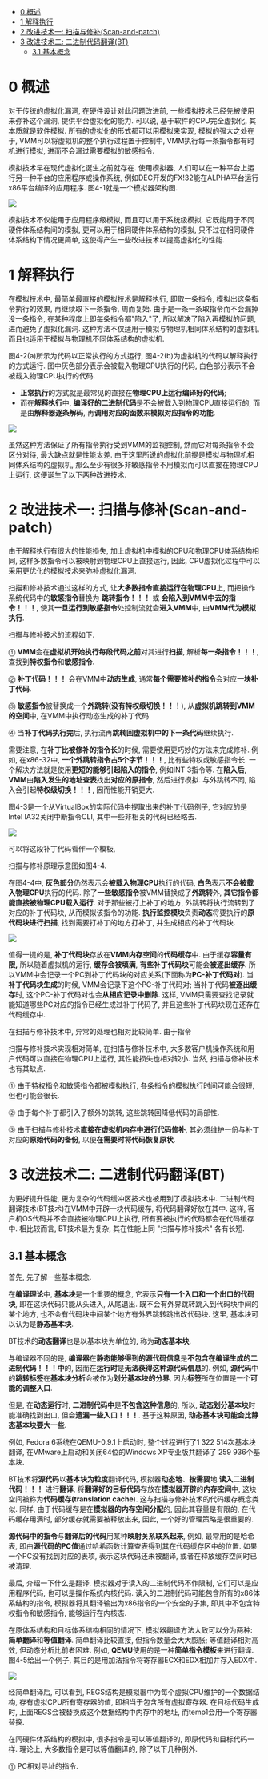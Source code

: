 
<!-- @import "[TOC]" {cmd="toc" depthFrom=1 depthTo=6 orderedList=false} -->

<!-- code_chunk_output -->

* [0 概述](#0-概述)
* [1 解释执行](#1-解释执行)
* [2 改进技术一: 扫描与修补(Scan\-and\-patch)](#2-改进技术一-扫描与修补scan-and-patch)
* [3 改进技术二: 二进制代码翻译(BT)](#3-改进技术二-二进制代码翻译bt)
	* [3.1 基本概念](#31-基本概念)

<!-- /code_chunk_output -->

# 0 概述

对于传统的虚拟化漏洞, 在硬件设计对此问题改进前, 一些模拟技术已经先被使用来弥补这个漏洞, 提供平台虚拟化的能力. 可以说, 基于软件的CPU完全虚拟化, 其本质就是软件模拟. 所有的虚拟化的形式都可以用模拟来实现, 模拟的强大之处在于, VMM可以将虚拟机的整个执行过程置于控制中, VMM执行每一条指令都有时机进行模拟, 进而不会漏过需要模拟的敏感指令.

模拟技术早在现代虚拟化诞生之前就存在. 使用模拟器, 人们可以在一种平台上运行另一种平台的应用程序或操作系统, 例如DEC开发的FX!32能在ALPHA平台运行x86平台编译的应用程序. 图4\-1就是一个模拟器架构图.

![](./images/2019-05-05-15-39-13.png)

模拟技术不仅能用于应用程序级模拟, 而且可以用于系统级模拟. 它既能用于不同硬件体系结构间的模拟, 更可以用于相同硬件体系结构的模拟, 只不过在相同硬件体系结构下情况更简单, 这使得产生一些改进技术以提高虚拟化的性能.

# 1 解释执行

在模拟技术中, 最简单最直接的模拟技术是解释执行, 即取一条指令, 模拟出这条指令执行的效果, 再继续取下一条指令, 周而复始. 由于是一条一条取指令而不会漏掉没一条指令, 在某种程度上即每条指令都"陷入"了, 所以解决了陷入再模拟的问题, 进而避免了虚拟化漏洞. 这种方法不仅适用于模拟与物理机相同体系结构的虚拟机, 而且也适用于模拟与物理机不同体系结构的虚拟机.

图4\-2(a)所示为代码以正常执行的方式运行, 图4\-2(b)为虚拟机的代码以解释执行的方式运行. 图中灰色部分表示会被载入物理CPU执行的代码, 白色部分表示不会被载入物理CPU执行的代码. 

- **正常执行**的方式就是最常见的直接在**物理CPU上运行编译好的代码**; 
- 而在**解释执行**中, **编译好的二进制代码**是不会被载入到物理CPU直接运行的, 而是由**解释器逐条解码**, 再**调用对应的函数**来**模拟对应指令的功能**.

![](./images/2019-05-05-16-18-00.png)

虽然这种方法保证了所有指令执行受到VMM的监视控制, 然而它对每条指令不会区分对待, 最大缺点就是性能太差. 由于这里所说的虚拟化前提是模拟与物理机相同体系结构的虚拟机, 那么至少有很多非敏感指令不用模拟而可以直接在物理CPU上运行, 这便诞生了以下两种改进技术.

# 2 改进技术一: 扫描与修补(Scan\-and\-patch)

由于解释执行有很大的性能损失, 加上虚拟机中模拟的CPU和物理CPU体系结构相同, 这样多数指令可以被映射到物理CPU上直接运行, 因此, CPU虚拟化过程中可以采用更优化的模拟技术来弥补虚拟化漏洞.

扫描和修补技术通过这样的方式, 让**大多数指令直接运行在物理CPU**上, 而把操作系统代码中的**敏感指令**替换为 **跳转指令！！！** 或 **会陷入到VMM中去的指令！！！**, 使其**一旦运行到敏感指令**处控制流就会**进入VMM**中, 由**VMM代为模拟执行**.

扫描与修补技术的流程如下.

⓵ **VMM**会在**虚拟机开始执行每段代码之前**对其进行**扫描**, 解析**每一条指令！！！**, 查找到**特权指令**和**敏感指令**.

⓶ **补丁代码！！！** 会在VMM中**动态生成**, 通常**每个需要修补的指令**会对应**一块补丁代码**.

⓷ **敏感指令**被替换成一个**外跳转(没有特权级切换！！！**), 从**虚拟机跳转到VMM的空间**中, 在VMM中执行动态生成的补丁代码.

⓸ 当**补丁代码执行完**后, 执行流再**跳转回虚拟机中的下一条代码**继续执行.

需要注意, 在**补丁比被修补的指令长**的时候, 需要使用更巧妙的方法来完成修补. 例如, 在x86\-32中, **一个外跳转指令占5个字节！！！**, 比有些特权或敏感指令长. 一个解决方法就是使用**更短的能够引起陷入的指令**, 例如INT 3指令等. 在**陷入后**, **VMM**由**陷入发生的地址查表**找出**对应的原指令**, 然后进行模拟. 与外跳转不同, 陷入会引起**特权级切换！！！**, 因而性能开销更大.

图4\-3是一个从VirtualBox的实际代码中提取出来的补丁代码例子, 它对应的是Intel IA32关闭中断指令CLI, 其中一些非相关的代码已经略去.

![](./images/2019-05-05-16-56-13.png)

可以将这段补丁代码看作一个模板, 

扫描与修补原理示意图如图4\-4. 

在图4\-4中, **灰色部分**仍然表示会**被载入物理CPU**执行的代码, **白色**表示**不会被载入物理CPU**执行的代码. 除了**一些敏感指令**被VMM替换成了**外跳转**外, **其它指令都能直接被物理CPU载入运行**. 对于那些被打上补丁的地方, 外跳转将执行流转到了对应的补丁代码块, 从而模拟该指令的功能. **执行监控模块**负责**动态**将要执行的**原代码块进行扫描**, 找到需要打补丁的地方打补丁, 并生成相应的补丁代码块.

![](./images/2019-05-05-17-02-58.png)

值得一提的是, **补丁代码块**存放在**VMM内存空间**的**代码缓存**中. 由于缓存**容量有限,** 所以随着虚拟机的运行, **缓存会被填满**, **有些补丁代码块**可能会**被逐出缓存**. 所以VMM中会记录一个PC到补丁代码块的对应关系(下面称为**PC\-补丁代码对**). 当**补丁代码块生成**的时候, VMM会记录下这个PC\-补丁代码对; 当补丁代码**被逐出缓存**时, 这个PC\-补丁代码对也会**从相应记录中删除**. 这样, VMM只需要查找记录就能知道哪些PC对应的指令已经生成过补丁代码了, 并且这些补丁代码块现在还存在代码缓存中.

在扫描与修补技术中, 异常的处理也相对比较简单. 由于指令

扫描与修补技术实现相对简单, 在扫描与修补技术中, 大多数客户机操作系统和用户代码可以直接在物理CPU上运行, 其性能损失也相对较小. 当然, 扫描与修补技术也有其缺点.

⓵ 由于特权指令和敏感指令都被模拟执行, 各条指令的模拟执行时间可能会很短, 但也可能会很长.

⓶ 由于每个补丁都引入了额外的跳转, 这些跳转回降低代码的局部性.

⓷ 由于扫描与修补技术**直接在虚拟机内存中进行代码修补**, 其必须维护一份与补丁对应的**原始代码的备份**, 以便**在需要时将代码恢复原状**.

# 3 改进技术二: 二进制代码翻译(BT)

为更好提升性能, 更为复杂的代码缓冲区技术也被用到了模拟技术中. 二进制代码翻译技术(BT技术)在VMM中开辟一块代码缓存, 将代码翻译好放在其中. 这样, 客户机OS代码并不会直接被物理CPU上执行, 所有要被执行的代码都会在代码缓存中. 相比较而言, BT技术最为复杂, 其在性能上同 "扫描与修补技术" 各有长短.

## 3.1 基本概念

首先, 先了解一些基本概念.

在**编译理论**中, **基本块**是一个重要的概念, 它表示**只有一个入口和一个出口的代码块**, 即在这块代码只能从头进入, 从尾退出. 既不会有外界跳转跳入到代码块中间的某个地方, 也不会有代码块中间某个地方有外界跳转跳出改代码块. 这里, 基本块可以认为是**静态基本块**.

BT技术的**动态翻译**也是以基本块为单位的, 称为**动态基本块**. 

与编译器不同的是, **编译器**在**静态能够得到的源代码信息**是**不包含在编译生成的二进制代码！！！中**的, 因而在**运行时**是**无法获得这种源代码信息**的. 例如, **源代码**中的**跳转标签**在**基本块分析**会被作为**划分基本块的分界**, 因为**标签**所在位置是一个**可能的调整入口**. 

但是, 在**动态运行**时, **二进制代码中**是**不包含这种信息**的, 所以, **动态划分基本块**时能准确找到出口, 但会**遗漏一些入口！！！**. 基于这种原因, **动态基本块可能会比静态基本块要大一些**.

例如, Fedora 6系统在QEMU\-0.9.1上启动时, 整个过程进行了1 322 514次基本块翻译, 在VMware上启动和关闭64位的Windows XP专业版共翻译了 259 936个基本块.

BT技术将**源代码**以**基本块为粒度**翻译代码, 模拟器**动态地**、**按需要**地 **读入二进制代码！！！** 进行**翻译**, 将**翻译好的目标代码**存放在**模拟器开辟**的**内存空间**中, 这块空间被称为**代码缓存(translation cache**). 这与扫描与修补技术的代码缓存概念类似. 同样, 由于代码缓存是在**模拟器的内存空间分配**的, 因此其容量是有限的, 在代码缓存用满时, 部分缓存就需要被释放出来, 因此, 一个好的管理策略是很重要的.

**源代码中的指令**与**翻译后的代码**用某种**映射关系联系起来**, 例如, 最常用的是哈希表, 即由**源代码的PC值**通过哈希函数计算查表得到其在代码缓存区中的位置. 如果一个PC没有找到对应的表项, 表示这块代码还未被翻译, 或者在释放缓存空间时已被清理.

最后, 介绍一下什么是翻译. 模拟器对于读入的二进制代码不作限制, 它们可以是应用程序代码, 也可以是操作系统内核代码. 读入的二进制代码可能包含所有的x86体系结构的指令, 模拟器将其翻译输出为x86指令的一个安全的子集, 即其中不包含特权指令和敏感指令, 能够运行在内核态.

在原体系结构和目标体系结构相同的情况下, 模拟器翻译方法大致可以分为两种: **简单翻译**和**等值翻译**. 简单翻译比较直接, 但指令数量会大大膨胀; 等值翻译相对高效, 但动态分析比前者困难. 例如, **QEMU**使用的是一种**简单指令模板**来进行翻译. 图4\-5给出一个例子, 其目的是用加法指令将寄存器ECX和EDX相加并存入EDX中.

![](./images/2019-05-05-22-20-55.png)

经简单翻译后, 可以看到, REGS结构是模拟器中为每个虚拟CPU维护的一个数据结构, 存有虚拟CPU所有寄存器的值, 即相当于包含所有虚拟寄存器. 在目标代码生成时, 上面REGS会被替换成这个数据结构中内存中的地址, 而temp1会用一个寄存器替换.

在同硬件体系结构的模拟中, 很多指令是可以等值翻译的, 即原代码和目标代码一样. 理论上, 大多数指令是可以等值翻译的, 除了以下几种例外. 

⓵ PC相对寻址的指令. 

